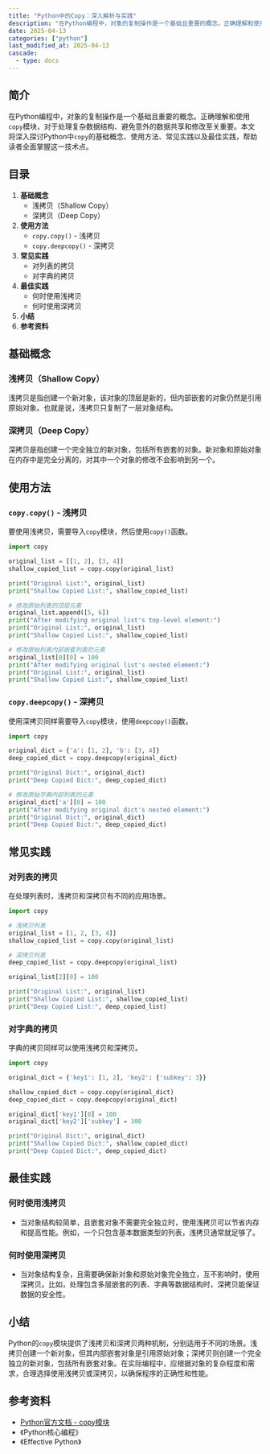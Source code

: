 ```yaml
---
title: "Python中的Copy：深入解析与实践"
description: "在Python编程中，对象的复制操作是一个基础且重要的概念。正确理解和使用`copy`模块，对于处理复杂数据结构、避免意外的数据共享和修改至关重要。本文将深入探讨Python中`copy`的基础概念、使用方法、常见实践以及最佳实践，帮助读者全面掌握这一技术点。"
date: 2025-04-13
categories: ["python"]
last_modified_at: 2025-04-13
cascade:
  - type: docs
---
```



## 简介
在Python编程中，对象的复制操作是一个基础且重要的概念。正确理解和使用`copy`模块，对于处理复杂数据结构、避免意外的数据共享和修改至关重要。本文将深入探讨Python中`copy`的基础概念、使用方法、常见实践以及最佳实践，帮助读者全面掌握这一技术点。

<!-- more -->
## 目录
1. **基础概念**
    - 浅拷贝（Shallow Copy）
    - 深拷贝（Deep Copy）
2. **使用方法**
    - `copy.copy()` - 浅拷贝
    - `copy.deepcopy()` - 深拷贝
3. **常见实践**
    - 对列表的拷贝
    - 对字典的拷贝
4. **最佳实践**
    - 何时使用浅拷贝
    - 何时使用深拷贝
5. **小结**
6. **参考资料**

## 基础概念
### 浅拷贝（Shallow Copy）
浅拷贝是指创建一个新对象，该对象的顶层是新的，但内部嵌套的对象仍然是引用原始对象。也就是说，浅拷贝只复制了一层对象结构。

### 深拷贝（Deep Copy）
深拷贝是指创建一个完全独立的新对象，包括所有嵌套的对象。新对象和原始对象在内存中是完全分离的，对其中一个对象的修改不会影响到另一个。

## 使用方法
### `copy.copy()` - 浅拷贝
要使用浅拷贝，需要导入`copy`模块，然后使用`copy()`函数。

```python
import copy

original_list = [[1, 2], [3, 4]]
shallow_copied_list = copy.copy(original_list)

print("Original List:", original_list)
print("Shallow Copied List:", shallow_copied_list)

# 修改原始列表的顶层元素
original_list.append([5, 6])
print("After modifying original list's top-level element:")
print("Original List:", original_list)
print("Shallow Copied List:", shallow_copied_list)

# 修改原始列表内部嵌套列表的元素
original_list[0][0] = 100
print("After modifying original list's nested element:")
print("Original List:", original_list)
print("Shallow Copied List:", shallow_copied_list)
```

### `copy.deepcopy()` - 深拷贝
使用深拷贝同样需要导入`copy`模块，使用`deepcopy()`函数。

```python
import copy

original_dict = {'a': [1, 2], 'b': [3, 4]}
deep_copied_dict = copy.deepcopy(original_dict)

print("Original Dict:", original_dict)
print("Deep Copied Dict:", deep_copied_dict)

# 修改原始字典内部列表的元素
original_dict['a'][0] = 100
print("After modifying original dict's nested element:")
print("Original Dict:", original_dict)
print("Deep Copied Dict:", deep_copied_dict)
```

## 常见实践
### 对列表的拷贝
在处理列表时，浅拷贝和深拷贝有不同的应用场景。

```python
import copy

# 浅拷贝列表
original_list = [1, 2, [3, 4]]
shallow_copied_list = copy.copy(original_list)

# 深拷贝列表
deep_copied_list = copy.deepcopy(original_list)

original_list[2][0] = 100

print("Original List:", original_list)
print("Shallow Copied List:", shallow_copied_list)
print("Deep Copied List:", deep_copied_list)
```

### 对字典的拷贝
字典的拷贝同样可以使用浅拷贝和深拷贝。

```python
import copy

original_dict = {'key1': [1, 2], 'key2': {'subkey': 3}}

shallow_copied_dict = copy.copy(original_dict)
deep_copied_dict = copy.deepcopy(original_dict)

original_dict['key1'][0] = 100
original_dict['key2']['subkey'] = 300

print("Original Dict:", original_dict)
print("Shallow Copied Dict:", shallow_copied_dict)
print("Deep Copied Dict:", deep_copied_dict)
```

## 最佳实践
### 何时使用浅拷贝
- 当对象结构较简单，且嵌套对象不需要完全独立时，使用浅拷贝可以节省内存和提高性能。例如，一个只包含基本数据类型的列表，浅拷贝通常就足够了。

### 何时使用深拷贝
- 当对象结构复杂，且需要确保新对象和原始对象完全独立，互不影响时，使用深拷贝。比如，处理包含多层嵌套的列表、字典等数据结构时，深拷贝能保证数据的安全性。

## 小结
Python的`copy`模块提供了浅拷贝和深拷贝两种机制，分别适用于不同的场景。浅拷贝创建一个新对象，但其内部嵌套对象是引用原始对象；深拷贝则创建一个完全独立的新对象，包括所有嵌套对象。在实际编程中，应根据对象的复杂程度和需求，合理选择使用浅拷贝或深拷贝，以确保程序的正确性和性能。

## 参考资料
- [Python官方文档 - copy模块](https://docs.python.org/3/library/copy.html)
- 《Python核心编程》
- 《Effective Python》